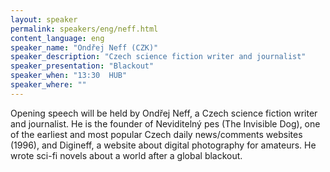 ```yaml
---
layout: speaker
permalink: speakers/eng/neff.html
content_language: eng
speaker_name: "Ondřej Neff (CZK)"
speaker_description: "Czech science fiction writer and journalist"
speaker_presentation: "Blackout"
speaker_when: "13:30  HUB"
speaker_where: ""
---
```


Opening speech will be held by Ondřej Neff, a Czech science fiction writer and journalist. He is the founder of Neviditelný pes (The Invisible Dog), one of the earliest and most popular Czech daily news/comments websites (1996), and Digineff, a website about digital photography for amateurs. He wrote sci-fi novels about a world after a global blackout.
